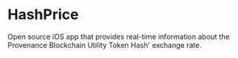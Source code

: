 # HashPrice
Open source iOS app that provides real-time information about the Provenance Blockchain Utility Token Hash' exchange rate.
